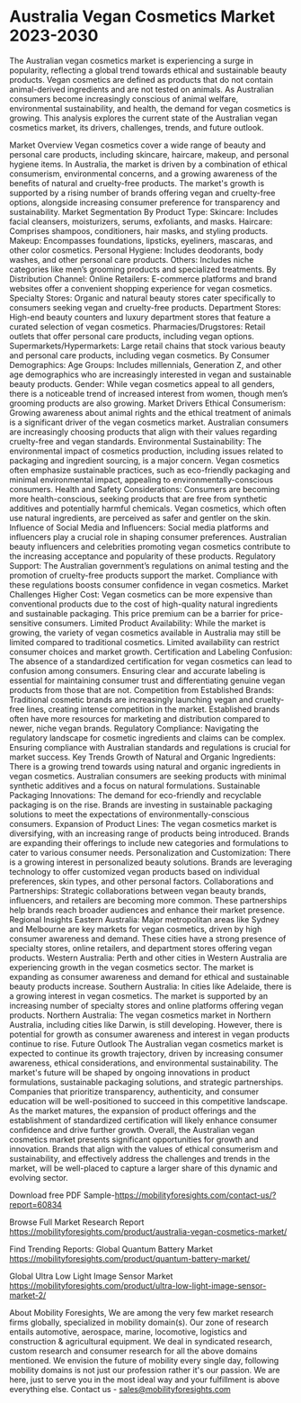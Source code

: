 # Australia Vegan Cosmetics Market 2023-2030
The Australian vegan cosmetics market is experiencing a surge in popularity, reflecting a global trend towards ethical and sustainable beauty products. Vegan cosmetics are defined as products that do not contain animal-derived ingredients and are not tested on animals. As Australian consumers become increasingly conscious of animal welfare, environmental sustainability, and health, the demand for vegan cosmetics is growing. This analysis explores the current state of the Australian vegan cosmetics market, its drivers, challenges, trends, and future outlook.

Market Overview
Vegan cosmetics cover a wide range of beauty and personal care products, including skincare, haircare, makeup, and personal hygiene items. In Australia, the market is driven by a combination of ethical consumerism, environmental concerns, and a growing awareness of the benefits of natural and cruelty-free products. The market's growth is supported by a rising number of brands offering vegan and cruelty-free options, alongside increasing consumer preference for transparency and sustainability.
Market Segmentation
By Product Type:
Skincare: Includes facial cleansers, moisturizers, serums, exfoliants, and masks.
Haircare: Comprises shampoos, conditioners, hair masks, and styling products.
Makeup: Encompasses foundations, lipsticks, eyeliners, mascaras, and other color cosmetics.
Personal Hygiene: Includes deodorants, body washes, and other personal care products.
Others: Includes niche categories like men’s grooming products and specialized treatments.
By Distribution Channel:
Online Retailers: E-commerce platforms and brand websites offer a convenient shopping experience for vegan cosmetics.
Specialty Stores: Organic and natural beauty stores cater specifically to consumers seeking vegan and cruelty-free products.
Department Stores: High-end beauty counters and luxury department stores that feature a curated selection of vegan cosmetics.
Pharmacies/Drugstores: Retail outlets that offer personal care products, including vegan options.
Supermarkets/Hypermarkets: Large retail chains that stock various beauty and personal care products, including vegan cosmetics.
By Consumer Demographics:
Age Groups: Includes millennials, Generation Z, and other age demographics who are increasingly interested in vegan and sustainable beauty products.
Gender: While vegan cosmetics appeal to all genders, there is a noticeable trend of increased interest from women, though men’s grooming products are also growing.
Market Drivers
Ethical Consumerism: Growing awareness about animal rights and the ethical treatment of animals is a significant driver of the vegan cosmetics market. Australian consumers are increasingly choosing products that align with their values regarding cruelty-free and vegan standards.
Environmental Sustainability: The environmental impact of cosmetics production, including issues related to packaging and ingredient sourcing, is a major concern. Vegan cosmetics often emphasize sustainable practices, such as eco-friendly packaging and minimal environmental impact, appealing to environmentally-conscious consumers.
Health and Safety Considerations: Consumers are becoming more health-conscious, seeking products that are free from synthetic additives and potentially harmful chemicals. Vegan cosmetics, which often use natural ingredients, are perceived as safer and gentler on the skin.
Influence of Social Media and Influencers: Social media platforms and influencers play a crucial role in shaping consumer preferences. Australian beauty influencers and celebrities promoting vegan cosmetics contribute to the increasing acceptance and popularity of these products.
Regulatory Support: The Australian government’s regulations on animal testing and the promotion of cruelty-free products support the market. Compliance with these regulations boosts consumer confidence in vegan cosmetics.
Market Challenges
Higher Cost: Vegan cosmetics can be more expensive than conventional products due to the cost of high-quality natural ingredients and sustainable packaging. This price premium can be a barrier for price-sensitive consumers.
Limited Product Availability: While the market is growing, the variety of vegan cosmetics available in Australia may still be limited compared to traditional cosmetics. Limited availability can restrict consumer choices and market growth.
Certification and Labeling Confusion: The absence of a standardized certification for vegan cosmetics can lead to confusion among consumers. Ensuring clear and accurate labeling is essential for maintaining consumer trust and differentiating genuine vegan products from those that are not.
Competition from Established Brands: Traditional cosmetic brands are increasingly launching vegan and cruelty-free lines, creating intense competition in the market. Established brands often have more resources for marketing and distribution compared to newer, niche vegan brands.
Regulatory Compliance: Navigating the regulatory landscape for cosmetic ingredients and claims can be complex. Ensuring compliance with Australian standards and regulations is crucial for market success.
Key Trends
Growth of Natural and Organic Ingredients: There is a growing trend towards using natural and organic ingredients in vegan cosmetics. Australian consumers are seeking products with minimal synthetic additives and a focus on natural formulations.
Sustainable Packaging Innovations: The demand for eco-friendly and recyclable packaging is on the rise. Brands are investing in sustainable packaging solutions to meet the expectations of environmentally-conscious consumers.
Expansion of Product Lines: The vegan cosmetics market is diversifying, with an increasing range of products being introduced. Brands are expanding their offerings to include new categories and formulations to cater to various consumer needs.
Personalization and Customization: There is a growing interest in personalized beauty solutions. Brands are leveraging technology to offer customized vegan products based on individual preferences, skin types, and other personal factors.
Collaborations and Partnerships: Strategic collaborations between vegan beauty brands, influencers, and retailers are becoming more common. These partnerships help brands reach broader audiences and enhance their market presence.
Regional Insights
Eastern Australia: Major metropolitan areas like Sydney and Melbourne are key markets for vegan cosmetics, driven by high consumer awareness and demand. These cities have a strong presence of specialty stores, online retailers, and department stores offering vegan products.
Western Australia: Perth and other cities in Western Australia are experiencing growth in the vegan cosmetics sector. The market is expanding as consumer awareness and demand for ethical and sustainable beauty products increase.
Southern Australia: In cities like Adelaide, there is a growing interest in vegan cosmetics. The market is supported by an increasing number of specialty stores and online platforms offering vegan products.
Northern Australia: The vegan cosmetics market in Northern Australia, including cities like Darwin, is still developing. However, there is potential for growth as consumer awareness and interest in vegan products continue to rise.
Future Outlook
The Australian vegan cosmetics market is expected to continue its growth trajectory, driven by increasing consumer awareness, ethical considerations, and environmental sustainability. The market's future will be shaped by ongoing innovations in product formulations, sustainable packaging solutions, and strategic partnerships.
Companies that prioritize transparency, authenticity, and consumer education will be well-positioned to succeed in this competitive landscape. As the market matures, the expansion of product offerings and the establishment of standardized certification will likely enhance consumer confidence and drive further growth.
Overall, the Australian vegan cosmetics market presents significant opportunities for growth and innovation. Brands that align with the values of ethical consumerism and sustainability, and effectively address the challenges and trends in the market, will be well-placed to capture a larger share of this dynamic and evolving sector.

Download free PDF Sample-https://mobilityforesights.com/contact-us/?report=60834



Browse Full Market Research Report 
https://mobilityforesights.com/product/australia-vegan-cosmetics-market/


Find Trending Reports:
Global Quantum Battery Market
https://mobilityforesights.com/product/quantum-battery-market/

Global Ultra Low Light Image Sensor Market
https://mobilityforesights.com/product/ultra-low-light-image-sensor-market-2/





About Mobility Foresights,
We are among the very few market research firms globally, specialized in mobility domain(s). Our zone of research entails automotive, aerospace, marine, locomotive, logistics and construction & agricultural equipment. We deal in syndicated research, custom research and consumer research for all the above domains mentioned.
We envision the future of mobility every single day, following mobility domains is not just our profession rather it's our passion. We are here, just to serve you in the most ideal way and your fulfillment is above everything else. Contact us -  sales@mobilityforesights.com 
